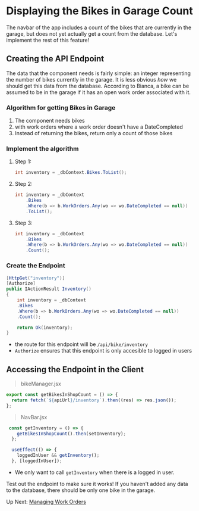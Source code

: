 # Displaying the Bikes in Garage Count
The navbar of the app includes a count of the bikes that are currently in the garage, but does not yet actually get a count from the database. Let's implement the rest of this feature!

## Creating the API Endpoint
The data that the component needs is fairly simple: an integer representing the number of bikes currently in the garage. It is less obvious _how_ we should get this data from the database. According to Bianca, a bike can be assumed to be in the garage if it has an open work order associated with it. 

### Algorithm for getting Bikes in Garage
1. The component needs bikes
1. with work orders where a work order doesn't have a DateCompleted
1. Instead of returning the bikes, return only a count of those bikes

### Implement the algorithm
1. Step 1:
    ``` csharp
    int inventory = _dbContext.Bikes.ToList();
    ```
1. Step 2: 
    ``` csharp
    int inventory = _dbContext
        .Bikes
        .Where(b => b.WorkOrders.Any(wo => wo.DateCompleted == null))
        .ToList();
    ```
1. Step 3:
    ``` csharp
    int inventory = _dbContext
        .Bikes
        .Where(b => b.WorkOrders.Any(wo => wo.DateCompleted == null))
        .Count();
    ```
### Create the Endpoint
``` csharp
[HttpGet("inventory")]
[Authorize]
public IActionResult Inventory()
{
    int inventory = _dbContext
    .Bikes
    .Where(b => b.WorkOrders.Any(wo => wo.DateCompleted == null))
    .Count();

    return Ok(inventory);
}
```
- the route for this endpoint will be `/api/bike/inventory`
- `Authorize` ensures that this endpoint is only accesible to logged in users

## Accessing the Endpoint in the Client
> bikeManager.jsx
``` javascript
export const getBikesInShopCount = () => {
  return fetch(`${apiUrl}/inventory`).then((res) => res.json());
};
```
>NavBar.jsx
``` javascript
 const getInventory = () => {
    getBikesInShopCount().then(setInventory);
  };

  useEffect(() => {
    loggedInUser && getInventory();
  }, [loggedInUser]);
```
- We only want to call `getInventory` when there is a logged in user.

Test out the endpoint to make sure it works! If you haven't added any data to the database, there should be only one bike in the garage.

Up Next: [Managing Work Orders](./biancas-work-orders.md)